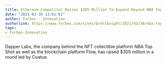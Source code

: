 ```yaml
---
title: Ethereum Competitor Raises $305 Million To Expand Beyond NBA Top Shot
date: "2021-03-30 13:01:01"
author: Forbes - Innovation
authorlink: https://www.forbes.com/sites/brettknight/2021/03/30/nba-top-shot-dapper-labs-nft-funding/
tags:
- Forbes-Innovation
---
```

Dapper Labs, the company behind the NFT collectible platform NBA Top Shot as well as the blockchain platform Flow, has raised $305 million in a round led by Coatue.